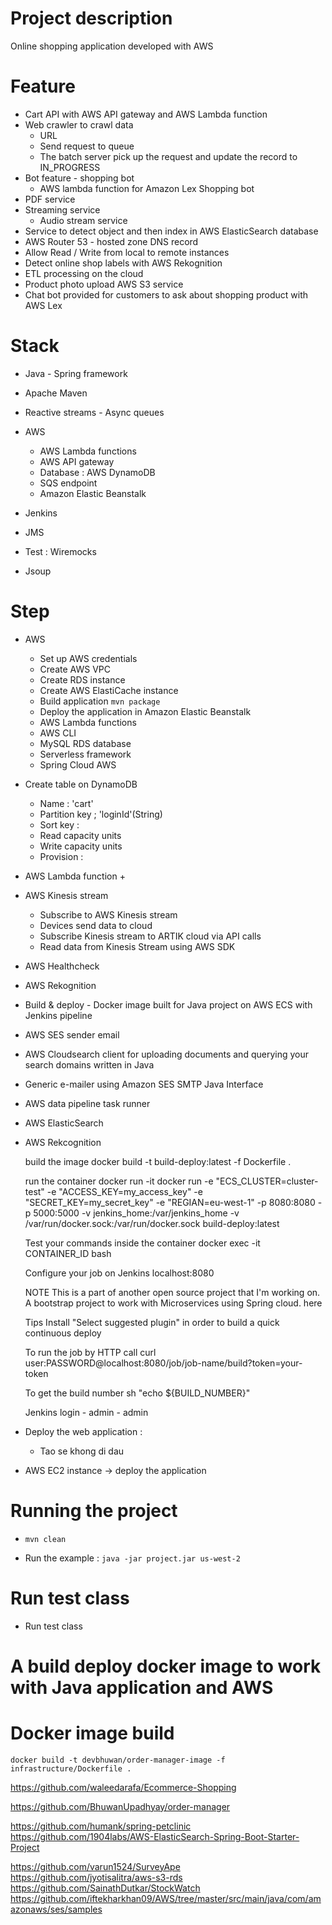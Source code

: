 # Project description
 
Online shopping application developed with AWS 

 

# Feature 

+ Cart API with AWS API gateway and AWS Lambda function 
+ Web crawler to crawl data
    + URL 
    + Send request to queue 
    + The batch server pick up the request and update the record to IN_PROGRESS 
+ Bot feature - shopping bot 
    + AWS lambda function for Amazon Lex Shopping bot  
+ PDF service 
+ Streaming service 
    + Audio stream service
+ Service to detect object and then index in AWS ElasticSearch database 
+ AWS Router 53 - hosted zone DNS record 
+ Allow Read / Write from local to remote instances
+ Detect online shop labels with AWS Rekognition 
+ ETL processing on the cloud 
+ Product photo upload AWS S3 service 
+ Chat bot provided for customers to ask about shopping product with AWS Lex   



# Stack

 
+ Java - Spring framework

+ Apache Maven 

+ Reactive streams - Async queues 

+ AWS 
    + AWS Lambda functions  
    + AWS API gateway
    + Database : AWS DynamoDB
    + SQS endpoint 
    + Amazon Elastic Beanstalk
       
   
+ Jenkins 

+ JMS  

+ Test : Wiremocks 

+ Jsoup




# Step  
+ AWS
    + Set up AWS credentials 
    + Create AWS VPC 
    + Create RDS instance 
    + Create AWS ElastiCache instance 
    + Build application `mvn package`
    + Deploy the application in Amazon Elastic Beanstalk 
    + AWS Lambda functions 
    + AWS CLI 
    + MySQL RDS database 
    + Serverless framework 
    + Spring Cloud AWS 
    
    
   


+ Create table on DynamoDB
    + Name : 'cart'
    + Partition key ; 'loginId'(String)
    + Sort key : 
    + Read capacity units 
    + Write capacity units 
    + Provision :  
    
    
+ AWS Lambda function
    +  
    
    
+ AWS Kinesis stream 
    + Subscribe to AWS Kinesis stream
    + Devices send data to cloud  
    + Subscribe Kinesis stream to ARTIK cloud via API calls 
    + Read data from Kinesis Stream using AWS SDK  


+ AWS Healthcheck 
+ AWS Rekognition


+ Build & deploy - Docker image built for Java project on AWS ECS with Jenkins pipeline  


+ AWS SES sender email 

+ AWS Cloudsearch client for uploading documents and querying your search domains written in Java


 
+ Generic e-mailer using Amazon SES SMTP Java Interface

+ AWS data pipeline task runner



+ AWS ElasticSearch 
+ AWS Rekcognition




  build the image docker build -t build-deploy:latest -f Dockerfile .
  
  run the container docker run -it docker run -e "ECS_CLUSTER=cluster-test" -e "ACCESS_KEY=my_access_key" -e "SECRET_KEY=my_secret_key" -e "REGIAN=eu-west-1" -p 8080:8080 -p 5000:5000 -v jenkins_home:/var/jenkins_home -v /var/run/docker.sock:/var/run/docker.sock build-deploy:latest
  
  Test your commands inside the container docker exec -it CONTAINER_ID bash
  
  Configure your job on Jenkins localhost:8080
  
  NOTE
  This is a part of another open source project that I'm working on. A bootstrap project to work with Microservices using Spring cloud. here
  
  
 
  Tips
  Install "Select suggested plugin" in order to build a quick continuous deploy
  
  To run the job by HTTP call curl user:PASSWORD@localhost:8080/job/job-name/build?token=your-token
  
  To get the build number sh "echo ${BUILD_NUMBER}"
  
  Jenkins login - admin - admin
  
  
+ Deploy the web application : 

    + Tao se khong di dau 
    
    
    
+ AWS EC2 instance -> deploy the application 







 

    
    
# Running the project
 
+ `mvn clean `

+ Run the example : `java -jar project.jar us-west-2`




# Run test class 

+ Run test class 





# A build deploy docker image to work with Java application and AWS



# Docker image build

`docker build -t devbhuwan/order-manager-image -f infrastructure/Dockerfile .`













https://github.com/waleedarafa/Ecommerce-Shopping

https://github.com/BhuwanUpadhyay/order-manager

https://github.com/humank/spring-petclinic
https://github.com/1904labs/AWS-ElasticSearch-Spring-Boot-Starter-Project





https://github.com/varun1524/SurveyApe
https://github.com/jyotisalitra/aws-s3-rds
https://github.com/SainathDutkar/StockWatch
https://github.com/iftekharkhan09/AWS/tree/master/src/main/java/com/amazonaws/ses/samples














